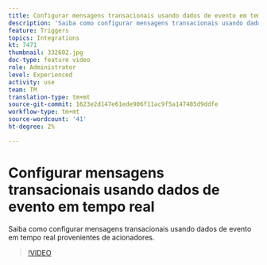 ```yaml
---
title: Configurar mensagens transacionais usando dados de evento em tempo real
description: 'Saiba como configurar mensagens transacionais usando dados de evento em tempo real provenientes de acionadores. '
feature: Triggers
topics: Integrations
kt: 7471
thumbnail: 332602.jpg
doc-type: feature video
role: Administrator
level: Experienced
activity: use
team: TM
translation-type: tm+mt
source-git-commit: 1623e2d147e61ede906f11ac9f5a147485d9ddfe
workflow-type: tm+mt
source-wordcount: '41'
ht-degree: 2%

---
```



# Configurar mensagens transacionais usando dados de evento em tempo real

Saiba como configurar mensagens transacionais usando dados de evento em tempo real provenientes de acionadores.

>[!VIDEO](https://video.tv.adobe.com/v/332602?quality=12)
